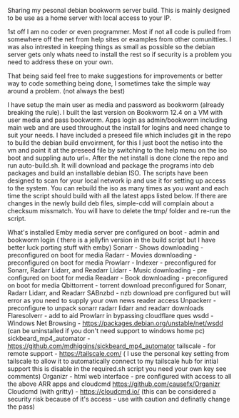 Sharing my pesonal debian bookworm server build. This is mainly designed to be use as a home server with local access to your IP.



1st off I am no coder or even programmer. Most if not all code is pulled from somewhere off the net from help sites or examples from other comunitties.
I was also intrested in keeping things as small as possible so the debian server gets only whats need to install the rest so if security is a problem you need to address these on your own.

That being said feel free to make suggestions for improvements or better way to code something being done, I sometimes take the simple way around a problem. (not always the best)

I have setup the main user as media and password as bookworm (already breaking the rule). I built the last version on Bookworm 12.4 on a VM with user media and pass bookworm. Apps login as admin/bookworm including main web
and are used throughout the install for logins and need change to suit your needs. I have included a preseed file which includes git in the repo to build the debian build envoirment, for this I just boot the netiso 
into the vm and point it at the preseed file by switching to the help menu on the iso boot and suppling auto url=. After the net install is done clone the repo and run auto-build.sh. It will download and package 
the programs into deb packages and build an installable debian ISO. The scripts have been designed to scan for your local network ip and use it for setting up access to the system.
You can rebuild the iso as many times as you want and each time the script should build with all the latest apps listed below. If there are changes in the newly build deb files, simple-cdd will complain about a checksum missmatch.
You will have to delete the tmp/ folder and re-run the script.

What's installed
Emby media server pre configured on boot - admin and bookworm login ( there is a jellyfin version in the build script but I have better luck porting stuff with emby)
Sonarr - Shows downloading - preconfigured on boot for media
Radarr - Movies downloading - preconfigured on boot for media
Prowlarr - Indexer - preconfigured for Sonarr, Radarr Lidarr, and Readarr
Lidarr - Music downloading - pre configured on boot for media
Readarr - Book downloading - preconfigured on boot for media
Qbittorrent  - torrent download preconfigured for Sonarr, Radarr Lidarr, and Readarr
SABnzbd - nzb download pre configured but will error as you need to supply your own news reader access
Unpackerr -preconfigure to unpack sonarr radarr lidarr and readarr downloads
Flaresolverr - add to aid Prowlarr in bypassing cloudflare ques
wsdd - Windows Net Browsing - https://packages.debian.org/unstable/net/wsdd (can be uninstalled if you don't need support to windows home pc)
sickbeard_mp4_automator - https://github.com/mdhiggins/sickbeard_mp4_automator
tailscale - for remote support - https://tailscale.com/ ( I use the personal key setting from tailscale to allow it to automatically connect to my tailscale hub for intial support this is disable in the required.sh script you need your own key see comments)
Organizr - html web interface - pre configured with access to all the above ARR apps and cloudcmd https://github.com/causefx/Organizr
Cloudcmd (with gritty) - https://cloudcmd.io/ (this can be considered a security risk because of it's access - use with caution and definatly change the pass)
